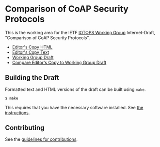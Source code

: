 # Comparison of CoAP Security Protocols

This is the working area for the IETF [IOTOPS Working Group](https://datatracker.ietf.org/wg/iotops/documents/) Internet-Draft, "Comparison of CoAP Security Protocols".

* [Editor's Copy HTML](https://EricssonResearch.github.io/lwig-comparison/#go.draft-ietf-lwig-security-protocol-comparison.html)
* [Editor's Copy Text](https://EricssonResearch.github.io/lwig-comparison/#go.draft-ietf-lwig-security-protocol-comparison.txt)
* [Working Group Draft](https://tools.ietf.org/html/draft-ietf-lwig-security-protocol-comparison)
* [Compare Editor's Copy to Working Group Draft](https://EricssonResearch.github.io/lwig-comparison/#go.draft-ietf-lwig-security-protocol-comparison.diff)

## Building the Draft

Formatted text and HTML versions of the draft can be built using `make`.

```sh
$ make
```

This requires that you have the necessary software installed.  See
[the instructions](https://github.com/martinthomson/i-d-template/blob/master/doc/SETUP.md).


## Contributing

See the
[guidelines for contributions](https://github.com/EricssonResearch/lwig-comparison/blob/master/CONTRIBUTING.md).
